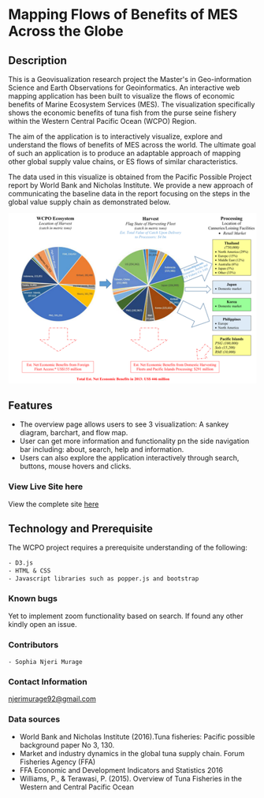 # Mapping Flows of Benefits of MES Across the Globe

## Description
This is a Geovisualization research project the Master's in Geo-information Science and Earth Observations for Geoinformatics. 
An interactive web mapping application has been built to visualize the flows of economic benefits of Marine Ecosystem Services (MES).
The visualization specifically shows the economic benefits of tuna fish from the purse seine fishery within the Western Central Pacific Ocean (WCPO) Region. 
									
The aim of the application is to interactively visualize, explore and understand the flows of benefits of MES across the world.
The ultimate goal of such an application is to produce an adaptable approach of mapping other global supply value chains, or ES flows of  similar characteristics.
								

The data used in this visualize is obtained from the Pacific Possible Project report by World Bank and Nicholas Institute.
We provide a new approach of communicating the baseline data in the report focusing on the steps in the global value supply chain as demonstrated below.
									
![](https://github.com/SophiaNM/WCPO_Visualization/blob/master/images/global_supply_valuechain.png)

## Features
- The overview page allows users to see 3 visualization: A sankey diagram, barchart, and flow map.
- User can get more information and functionality pn the side navigation bar including: about, search, help and information.
- Users can also explore the application interactively through search, buttons, mouse hovers and clicks.


### View Live Site here
View the complete site [here](https://smurage.com/wcpo/)

## Technology and Prerequisite
The WCPO project requires a prerequisite understanding of the following:
   
    - D3.js
    - HTML & CSS
    - Javascript libraries such as popper.js and bootstrap

### Known bugs
Yet to implement zoom functionality based on search. 
If found any other kindly open an issue.

### Contributors
    - Sophia Njeri Murage

### Contact Information
njerimurage92@gmail.com 

### Data sources
- World Bank and Nicholas Institute (2016).Tuna fisheries: Pacific possible background paper No 3, 130.
- Market and industry dynamics in the global tuna supply chain. Forum Fisheries Agency (FFA)
- FFA Economic and Development Indicators and Statistics 2016
- Williams, P., & Terawasi, P. (2015). Overview of Tuna Fisheries in the Western and Central Pacific Ocean